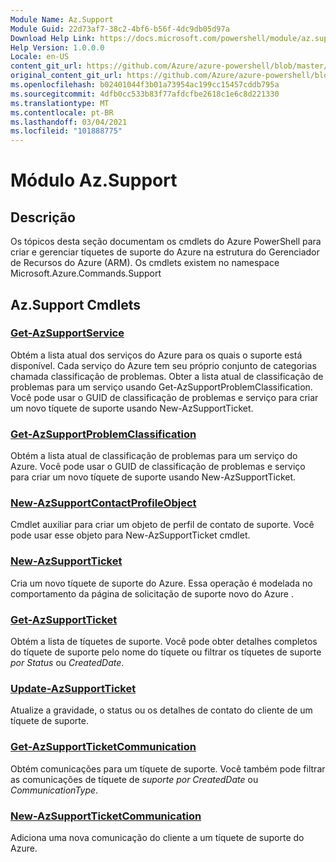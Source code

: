 ```yaml
---
Module Name: Az.Support
Module Guid: 22d73af7-38c2-4bf6-b56f-4dc9db05d97a
Download Help Link: https://docs.microsoft.com/powershell/module/az.support
Help Version: 1.0.0.0
Locale: en-US
content_git_url: https://github.com/Azure/azure-powershell/blob/master/src/Support/Support/help/Az.Support.md
original_content_git_url: https://github.com/Azure/azure-powershell/blob/master/src/Support/Support/help/Az.Support.md
ms.openlocfilehash: b02401044f3b01a73954ac199cc15457cddb795a
ms.sourcegitcommit: 4dfb0cc533b83f77afdcfbe2618c1e6c8d221330
ms.translationtype: MT
ms.contentlocale: pt-BR
ms.lasthandoff: 03/04/2021
ms.locfileid: "101888775"
---
```

# Módulo Az.Support
## Descrição
Os tópicos desta seção documentam os cmdlets do Azure PowerShell para criar e gerenciar tíquetes de suporte do Azure na estrutura do Gerenciador de Recursos do Azure (ARM). Os cmdlets existem no namespace Microsoft.Azure.Commands.Support

## Az.Support Cmdlets
### [Get-AzSupportService](Get-AzSupportService.md)
Obtém a lista atual dos serviços do Azure para os quais o suporte está disponível. Cada serviço do Azure tem seu próprio conjunto de categorias chamada classificação de problemas. Obter a lista atual de classificação de problemas para um serviço usando Get-AzSupportProblemClassification. Você pode usar o GUID de classificação de problemas e serviço para criar um novo tíquete de suporte usando New-AzSupportTicket.

### [Get-AzSupportProblemClassification](Get-AzSupportProblemClassification.md)
Obtém a lista atual de classificação de problemas para um serviço do Azure. Você pode usar o GUID de classificação de problemas e serviço para criar um novo tíquete de suporte usando New-AzSupportTicket. 

### [New-AzSupportContactProfileObject](New-AzSupportContactProfileObject.md)
Cmdlet auxiliar para criar um objeto de perfil de contato de suporte. Você pode usar esse objeto para New-AzSupportTicket cmdlet.

### [New-AzSupportTicket](New-AzSupportTicket.md)
Cria um novo tíquete de suporte do Azure. Essa operação é modelada no comportamento [](https://portal.azure.com/#blade/Microsoft_Azure_Support/HelpAndSupportBlade/overview)da página de solicitação de suporte novo do Azure .

### [Get-AzSupportTicket](Get-AzSupportTicket.md)
Obtém a lista de tíquetes de suporte. Você pode obter detalhes completos do tíquete de suporte pelo nome do tíquete ou filtrar os tíquetes de suporte *por Status* ou *CreatedDate*.

### [Update-AzSupportTicket](Update-AzSupportTicket.md)
Atualize a gravidade, o status ou os detalhes de contato do cliente de um tíquete de suporte.

### [Get-AzSupportTicketCommunication](Get-AzSupportTicketCommunication.md)
Obtém comunicações para um tíquete de suporte. Você também pode filtrar as comunicações de tíquete de *suporte por CreatedDate* ou *CommunicationType*. 

### [New-AzSupportTicketCommunication](New-AzSupportTicketCommunication.md)
Adiciona uma nova comunicação do cliente a um tíquete de suporte do Azure. 



